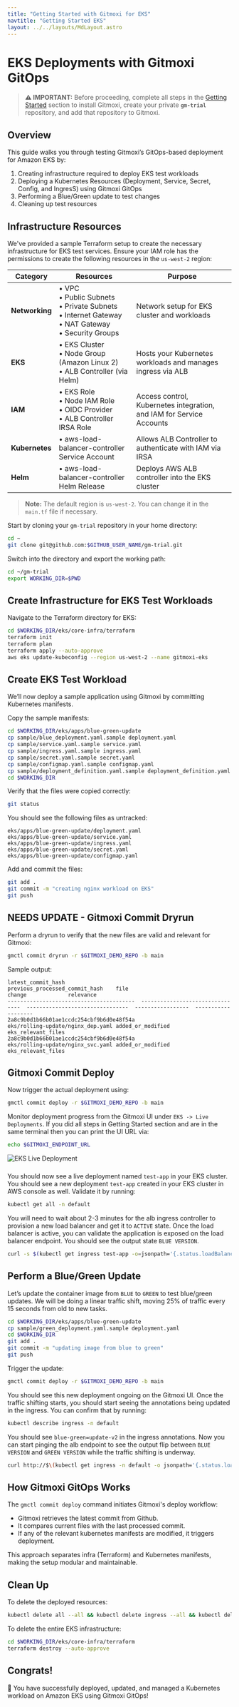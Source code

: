 ```yaml
---
title: "Getting Started with Gitmoxi for EKS"
navtitle: "Getting Started EKS"
layout: ../../layouts/MdLayout.astro
---
```


# EKS Deployments with Gitmoxi GitOps

> **⚠️ IMPORTANT:** Before proceeding, complete all steps in the [Getting Started](./getting_started) section to install Gitmoxi, create your private **`gm-trial`** repository, and add that repository to Gitmoxi.

## Overview

This guide walks you through testing Gitmoxi’s GitOps-based deployment for Amazon EKS by:

1. Creating infrastructure required to deploy EKS test workloads
2. Deploying a Kubernetes Resources (Deployment, Service, Secret, Config, and IngresS) using Gitmoxi GitOps
3. Performing a Blue/Green update to test changes
4. Cleaning up test resources

## Infrastructure Resources

We've provided a sample Terraform setup to create the necessary infrastructure for EKS test services. Ensure your IAM role has the permissions to create the following resources in the `us-west-2` region:

| Category       | Resources                                                                                     | Purpose                                                           |
|----------------|-----------------------------------------------------------------------------------------------|-------------------------------------------------------------------|
| **Networking** | • VPC<br>• Public Subnets<br>• Private Subnets<br>• Internet Gateway<br>• NAT Gateway<br>• Security Groups | Network setup for EKS cluster and workloads                      |
| **EKS**        | • EKS Cluster<br>• Node Group (Amazon Linux 2)<br>• ALB Controller (via Helm)                 | Hosts your Kubernetes workloads and manages ingress via ALB      |
| **IAM**        | • EKS Role<br>• Node IAM Role<br>• OIDC Provider<br>• ALB Controller IRSA Role               | Access control, Kubernetes integration, and IAM for Service Accounts |
| **Kubernetes** | • aws-load-balancer-controller Service Account                                                | Allows ALB Controller to authenticate with IAM via IRSA           |
| **Helm**       | • aws-load-balancer-controller Helm Release                                                  | Deploys AWS ALB controller into the EKS cluster                   |

> **Note:** The default region is `us-west-2`. You can change it in the `main.tf` file if necessary.

Start by cloning your `gm-trial` repository in your home directory:

```bash
cd ~
git clone git@github.com:$GITHUB_USER_NAME/gm-trial.git
```

Switch into the directory and export the working path:

```bash
cd ~/gm-trial
export WORKING_DIR=$PWD
```

## Create Infrastructure for EKS Test Workloads

Navigate to the Terraform directory for EKS:

```bash
cd $WORKING_DIR/eks/core-infra/terraform
terraform init
terraform plan
terraform apply --auto-approve
aws eks update-kubeconfig --region us-west-2 --name gitmoxi-eks
```

## Create EKS Test Workload

We’ll now deploy a sample application using Gitmoxi by committing Kubernetes manifests.

Copy the sample manifests:

```bash
cd $WORKING_DIR/eks/apps/blue-green-update
cp sample/blue_deployment.yaml.sample deployment.yaml
cp sample/service.yaml.sample service.yaml
cp sample/ingress.yaml.sample ingress.yaml
cp sample/secret.yaml.sample secret.yaml
cp sample/configmap.yaml.sample configmap.yaml
cp sample/deployment_definition.yaml.sample deployment_definition.yaml
cd $WORKING_DIR
```

Verify that the files were copied correctly:

```bash
git status
```

You should see the following files as untracked:

```
eks/apps/blue-green-update/deployment.yaml
eks/apps/blue-green-update/service.yaml
eks/apps/blue-green-update/ingress.yaml
eks/apps/blue-green-update/secret.yaml
eks/apps/blue-green-update/configmap.yaml
```

Add and commit the files:

```bash
git add .
git commit -m "creating nginx workload on EKS"
git push
```

[//]: # (TODO: UPDATE THIS SECTION)
## NEEDS UPDATE - Gitmoxi Commit Dryrun

Perform a dryrun to verify that the new files are valid and relevant for Gitmoxi:

```bash
gmctl commit dryrun -r $GITMOXI_DEMO_REPO -b main
```

Sample output:

```
latest_commit_hash                        previous_processed_commit_hash    file                              change             relevance
----------------------------------------  --------------------------------  --------------------------------  -----------------  -------------------
2a8c9b0d1b66b01ae1ccdc254cbf9b6d0e48f54a                                    eks/rolling-update/nginx_dep.yaml added_or_modified  eks_relevant_files
2a8c9b0d1b66b01ae1ccdc254cbf9b6d0e48f54a                                    eks/rolling-update/nginx_svc.yaml added_or_modified  eks_relevant_files
```

## Gitmoxi Commit Deploy

Now trigger the actual deployment using:

```bash
gmctl commit deploy -r $GITMOXI_DEMO_REPO -b main
```

Monitor deployment progress from the Gitmoxi UI under `EKS -> Live Deployments`. If you did all steps in Getting Started section and are in the same terminal then you can print the UI URL via:

```bash
echo $GITMOXI_ENDPOINT_URL
```

![EKS Live Deployment](/eks_live_deployment.png)

### <GITMOXI UI IMAGE HERE>

You should now see a live deployment named `test-app` in your EKS cluster. You should see a new deployment `test-app` created in your EKS cluster in AWS console as well. Validate it by running:

```bash
kubectl get all -n default
```

You will need to wait about 2-3 minutes for the alb ingress controller to provision a new load balancer and get it to `ACTIVE` state. Once the load balancer is active, you can validate the application is exposed on the load balancer endpoint. You should see the output state `BLUE VERSION`. 

```bash
curl -s $(kubectl get ingress test-app -o=jsonpath='{.status.loadBalancer.ingress[0].hostname}')
```

## Perform a Blue/Green Update

Let’s update the container image from `BLUE` to `GREEN` to test blue/green updates. We will be doing a linear traffic shift, moving 25% of traffic every 15 seconds from old to new tasks.

```bash
cd $WORKING_DIR/eks/apps/blue-green-update
cp sample/green_deployment.yaml.sample deployment.yaml
cd $WORKING_DIR
git add .
git commit -m "updating image from blue to green"
git push
```

Trigger the update:

```bash
gmctl commit deploy -r $GITMOXI_DEMO_REPO -b main
```

You should see this new deployment ongoing on the Gitmoxi UI. Once the traffic shifting starts, you should start seeing the annotations being updated in the ingress. You can confirm that by running:

```bash
kubectl describe ingress -n default
```

You should see `blue-green=update-v2` in the ingress annotations. Now you can start pinging the alb endpoint to see the output flip between `BLUE VERSION` and `GREEN VERSION` while the traffic shifting is underway.

```bash
curl http://$\(kubectl get ingress -n default -o jsonpath='{.status.loadBalancer.ingress[0].hostname}')
```


## How Gitmoxi GitOps Works

The `gmctl commit deploy` command initiates Gitmoxi's deploy workflow:

- Gitmoxi retrieves the latest commit from Github.
- It compares current files with the last processed commit.
- If any of the relevant kubernetes manifests are modified, it triggers deployment.

This approach separates infra (Terraform) and Kubernetes manifests, making the setup modular and maintainable.

## Clean Up

To delete the deployed resources:

```bash
kubectl delete all --all && kubectl delete ingress --all && kubectl delete secret --all && kubectl delete configmap --all
```

To delete the entire EKS infrastructure:

```bash
cd $WORKING_DIR/eks/core-infra/terraform
terraform destroy --auto-approve
```

## Congrats!

🎉 You have successfully deployed, updated, and managed a Kubernetes workload on Amazon EKS using Gitmoxi GitOps!

